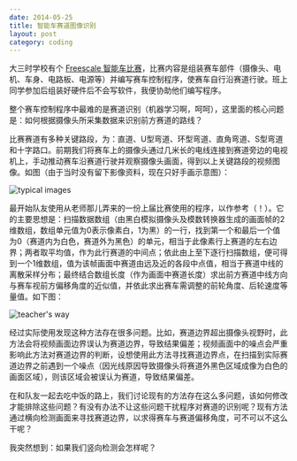 ```yaml
---
date: 2014-05-25
title: 智能车赛道图像识别
layout: post
category: coding
---
```


大三时学校有个 [Freescale 智能车比赛](http://www.smartcar.au.tsinghua.edu.cn/)，比赛内容是组装赛车部件（摄像头、电机、车身、电路板、电源等）并编写赛车控制程序，使赛车自行沿赛道行驶。班上同学参加后组装好硬件后不会写软件，我便协助他们编写程序。

整个赛车控制程序中最难的是赛道识别（机器学习啊，呵呵），这里面的核心问题是：如何根据摄像头所采集数据来识别前方赛道的路线？

比赛赛道有多种关键路段，为：直道、U型弯道、环型弯道、直角弯道、S型弯道和十字路口。前期我们将赛车上的摄像头通过几米长的电线连接到赛道旁边的电视机上，手动推动赛车沿赛道行驶并观察摄像头画面，得到以上关键路段的视频图像。如图（由于当时没有留下影像资料，现在只好手画示意图）：

![typical images](https://i.imgur.com/74KlEIc.jpg)

最开始队友使用从老师那儿弄来的一份上届比赛使用的程序，以作参考（！）。它的主要思想是：扫描数据数组（由黑白模拟摄像头及模数转换器生成的画面帧的2维数组，数组单元值为0表示像素白，1为黑）的一行，找到第一个和最后一个值为0（赛道内为白色，赛道外为黑色）的单元，相当于此像素行上赛道的左右边界；两者取平均值，作为此行赛道的中间点；依此由上至下逐行扫描数组，便可得到一个1维数组，值为该帧画面中赛道由远及近的各段中点值，相当于赛道中线的离散采样分布；最终结合数组长度（作为画面中赛道长度）求出前方赛道中线方向与赛车视前方偏移角度的近似值，并依此求出赛车需调整的前轮角度、后轮速度等量值。如下图：

![teacher's way](https://i.imgur.com/6IWngUB.jpg)

经过实际使用发现这种方法存在很多问题。比如，赛道边界超出摄像头视野时，此方法会将视频画面边界误认为赛道边界，导致结果偏差；视频画面中的噪点会严重影响此方法对赛道边界的判断，设想使用此方法寻找赛道边界点，在扫描到实际赛道边界之前遇到一个噪点（因光线原因导致摄像头将赛道外黑色区域成像为白色的画面区域），则该区域会被误认为赛道，导致结果偏差。

在和队友一起去吃中饭的路上，我们讨论现有的方法存在这么多问题，该如何修改才能排除这些问题？有没有办法不让这些问题干扰程序对赛道的识别呢？现有方法通过横向检测画面来寻找赛道边界，以求得赛车与赛道偏移角度，可不可以不这么干呢？

我突然想到：如果我们竖向检测会怎样呢？